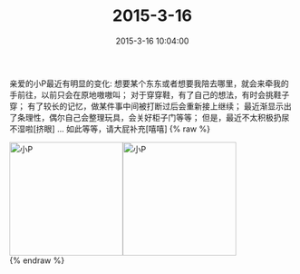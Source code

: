 ﻿---
title: 2015-3-16
date: 2015-3-16 10:04:00
tags:
categories: 妈妈
---
亲爱的小P最近有明显的变化:
想要某个东东或者想要我陪去哪里，就会来牵我的手前往，以前只会在原地嗷嗷叫；
对于穿穿鞋，有了自己的想法，有时会挑鞋子穿；
有了较长的记忆，做某件事中间被打断过后会重新接上继续；
最近渐显示出了条理性，偶尔自己会整理玩具，会关好柜子门等等；
但是，最近不太积极扔尿不湿啦[挤眼]
...
如此等等，请大屁补充[嘻嘻]
{% raw %}
<div style="width:500 px">
<div style="float:left; width:100 px"><img src="/images/微信图片_20171011083946.jpg" width="200" alt="小P"></div>
<div style="float:left; width:100 px"><img src="/images/微信图片_20171011084002.jpg" width="200" alt="小P"></div>
<div style="clear:both"></div>
</div>
{% endraw %}